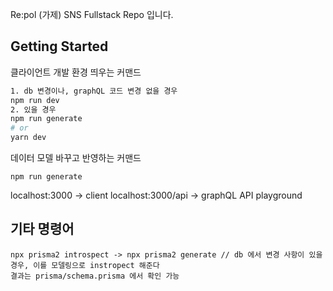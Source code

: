 Re:pol (가제) SNS Fullstack Repo 입니다.

## Getting Started

클라이언트 개발 환경 띄우는 커맨드

```bash
1. db 변경이나, graphQL 코드 변경 없을 경우
npm run dev
2. 있을 경우
npm run generate
# or
yarn dev
```

데이터 모델 바꾸고 반영하는 커맨드

```
npm run generate
```

localhost:3000 -> client
localhost:3000/api -> graphQL API playground

## 기타 명령어

```
npx prisma2 introspect -> npx prisma2 generate // db 에서 변경 사항이 있을 경우, 이를 모델링으로 instropect 해준다
결과는 prisma/schema.prisma 에서 확인 가능
```
